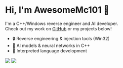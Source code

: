 # Hi, I'm AwesomeMc101 👋

I'm a C++/Windows reverse engineer and AI developer.  
Check out my work on [GitHub](https://github.com/AwesomeMc101) or my projects below!

- 🔒 Reverse engineering & injection tools (Win32)
- 🧠 AI models & neural networks in C++
- 🎤 Interpreted language development 

<a>
  <img align="center" src="https://github-readme-stats.vercel.app/api?username=AwesomeMc101&count_private=true&layout=compact&show_icons=true&theme=dark"/>
</a>
<a>
  <img align="center" src="https://github-readme-stats.vercel.app/api/top-langs?username=AwesomeMc101&count_private=true&show_icons=true&layout=compact&theme=dark&langs_count=5"/>
</a>
